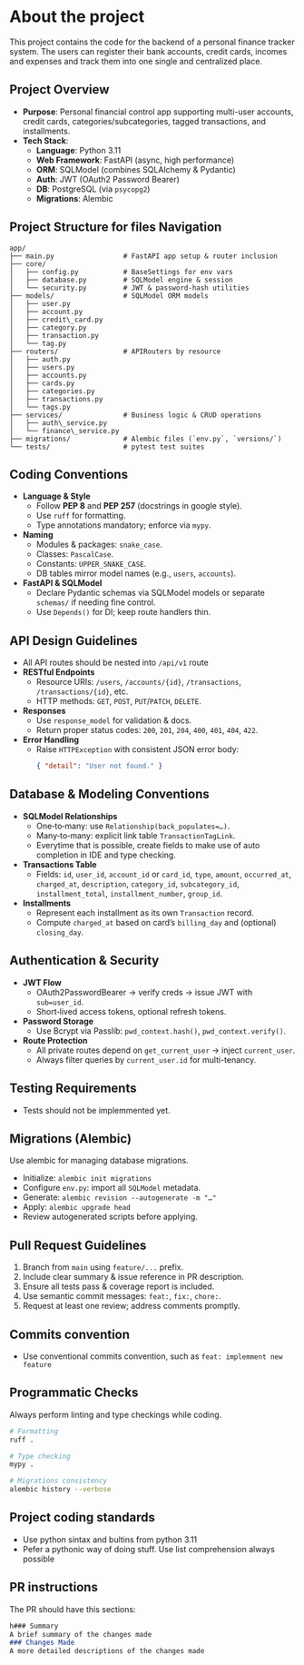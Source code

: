 # About the project

This project contains the code for the backend of a personal finance tracker system. The users can register their bank accounts, credit cards, incomes and expenses and track them into one single and centralized place.

## Project Overview
- **Purpose**: Personal financial control app supporting multi-user accounts, credit cards, categories/subcategories, tagged transactions, and installments.
- **Tech Stack**:  
  - **Language**: Python 3.11  
  - **Web Framework**: FastAPI (async, high performance)  
  - **ORM**: SQLModel (combines SQLAlchemy & Pydantic)  
  - **Auth**: JWT (OAuth2 Password Bearer)  
  - **DB**: PostgreSQL (via `psycopg2`)  
  - **Migrations**: Alembic

## Project Structure for files Navigation
```
app/
├── main.py                 # FastAPI app setup & router inclusion
├── core/
│   ├── config.py           # BaseSettings for env vars
│   ├── database.py         # SQLModel engine & session
│   └── security.py         # JWT & password‐hash utilities
├── models/                 # SQLModel ORM models
│   ├── user.py
│   ├── account.py
│   ├── credit\_card.py
│   ├── category.py
│   ├── transaction.py
│   └── tag.py
├── routers/                # APIRouters by resource
│   ├── auth.py
│   ├── users.py
│   ├── accounts.py
│   ├── cards.py
│   ├── categories.py
│   ├── transactions.py
│   └── tags.py
├── services/               # Business logic & CRUD operations
│   ├── auth\_service.py
│   └── finance\_service.py
├── migrations/             # Alembic files (`env.py`, `versions/`)
└── tests/                  # pytest test suites

````

## Coding Conventions
- **Language & Style**  
  - Follow **PEP 8** and **PEP 257** (docstrings in google style).  
  - Use `ruff` for formatting. 
  - Type annotations mandatory; enforce via `mypy`.
- **Naming**  
  - Modules & packages: `snake_case`.  
  - Classes: `PascalCase`.  
  - Constants: `UPPER_SNAKE_CASE`.  
  - DB tables mirror model names (e.g., `users`, `accounts`).  
- **FastAPI & SQLModel**  
  - Declare Pydantic schemas via SQLModel models or separate `schemas/` if needing fine control.  
  - Use `Depends()` for DI; keep route handlers thin.

## API Design Guidelines
- All API routes should be nested into `/api/v1` route
- **RESTful Endpoints**  
  - Resource URIs: `/users`, `/accounts/{id}`, `/transactions`, `/transactions/{id}`, etc.  
  - HTTP methods: `GET`, `POST`, `PUT`/`PATCH`, `DELETE`.  
- **Responses**  
  - Use `response_model` for validation & docs.  
  - Return proper status codes: `200`, `201`, `204`, `400`, `401`, `404`, `422`.  
- **Error Handling**  
  - Raise `HTTPException` with consistent JSON error body:  
    ```json
    { "detail": "User not found." }
    ```

## Database & Modeling Conventions
- **SQLModel Relationships**  
  - One‐to‐many: use `Relationship(back_populates=…)`.  
  - Many‐to‐many: explicit link table `TransactionTagLink`.
  - Everytime that is possible, create fields to make use of auto completion in IDE and type checking.
- **Transactions Table**  
  - Fields: `id`, `user_id`, `account_id` or `card_id`, `type`, `amount`, `occurred_at`, `charged_at`, `description`, `category_id`, `subcategory_id`, `installment_total`, `installment_number`, `group_id`.  
- **Installments**  
  - Represent each installment as its own `Transaction` record.  
  - Compute `charged_at` based on card’s `billing_day` and (optional) `closing_day`.  

## Authentication & Security
- **JWT Flow**  
  - OAuth2PasswordBearer → verify creds → issue JWT with `sub=user_id`.  
  - Short‐lived access tokens, optional refresh tokens.  
- **Password Storage**  
  - Use Bcrypt via Passlib: `pwd_context.hash()`, `pwd_context.verify()`.  
- **Route Protection**  
  - All private routes depend on `get_current_user` → inject `current_user`.  
  - Always filter queries by `current_user.id` for multi-tenancy.

## Testing Requirements
- Tests should not be implemmented yet.

## Migrations (Alembic)
Use alembic for managing database migrations.
* Initialize: `alembic init migrations`
* Configure `env.py`: import all `SQLModel` metadata.
* Generate: `alembic revision --autogenerate -m "…"`
* Apply: `alembic upgrade head`
* Review autogenerated scripts before applying.

## Pull Request Guidelines

1. Branch from `main` using `feature/...` prefix.
2. Include clear summary & issue reference in PR description.
3. Ensure all tests pass & coverage report is included.
4. Use semantic commit messages: `feat:`, `fix:`, `chore:`.
5. Request at least one review; address comments promptly.

## Commits convention
- Use conventional commits convention, such as `feat: implemment new feature`

## Programmatic Checks
Always perform linting and type checkings while coding.

```bash
# Formatting
ruff .

# Type checking
mypy .

# Migrations consistency
alembic history --verbose
```

## Project coding standards
- Use python sintax and bultins from python 3.11
- Pefer a pythonic way of doing stuff. Use list comprehension always possible

## PR instructions
The PR should have this sections:
```pr_example.md
h### Summary 
A brief summary of the changes made
### Changes Made
A more detailed descriptions of the changes made
```

